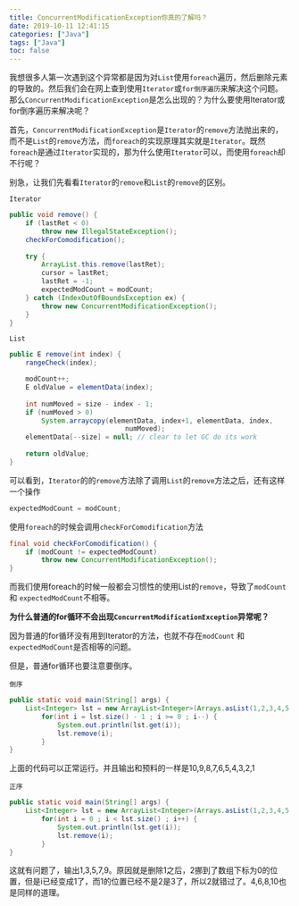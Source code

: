 ```yaml
---
title: ConcurrentModificationException你真的了解吗？
date: 2019-10-11 12:41:15
categories: ["Java"]
tags: ["Java"]
toc: false
---
```


我想很多人第一次遇到这个异常都是因为对`List`使用`foreach`遍历，然后删除元素的导致的。然后我们会在网上查到使用`Iterator`或`for倒序遍历`来解决这个问题。那么`ConcurrentModificationException`是怎么出现的？为什么要使用Iterator或for倒序遍历来解决呢？

<!--more-->

首先，`ConcurrentModificationException`是`Iterator`的`remove`方法抛出来的，而不是`List`的`remove`方法，而`foreach`的实现原理其实就是`Iterator`。既然`foreach`是通过`Iterator`实现的，那为什么使用`Iterator`可以，而使用`foreach`却不行呢？

别急，让我们先看看`Iterator`的`remove`和`List`的`remove`的区别。

`Iterator`

```java
public void remove() {
    if (lastRet < 0)
        throw new IllegalStateException();
    checkForComodification();
    
    try {
        ArrayList.this.remove(lastRet);
        cursor = lastRet;
        lastRet = -1;
        expectedModCount = modCount;
    } catch (IndexOutOfBoundsException ex) {
        throw new ConcurrentModificationException();
    }
}
```

`List`

```java
public E remove(int index) {
    rangeCheck(index);

    modCount++;
    E oldValue = elementData(index);
    
    int numMoved = size - index - 1;
    if (numMoved > 0)
        System.arraycopy(elementData, index+1, elementData, index,
                             numMoved);
    elementData[--size] = null; // clear to let GC do its work
    
    return oldValue;
}
```

可以看到，`Iterator`的的`remove`方法除了调用`List`的`remove`方法之后，还有这样一个操作

```java
expectedModCount = modCount;
```

使用`foreach`的时候会调用`checkForComodification`方法

```java
final void checkForComodification() {
    if (modCount != expectedModCount)
        throw new ConcurrentModificationException();
}
```

而我们使用foreach的时候一般都会习惯性的使用List的`remove`，导致了`modCount` 和 `expectedModCount`不相等。



**为什么普通的for循环不会出现`ConcurrentModificationException`异常呢？**

因为普通的for循环没有用到Iterator的方法，也就不存在`modCount` 和 `expectedModCount`是否相等的问题。



但是，普通for循环也要注意要倒序。

`倒序`

```java
public static void main(String[] args) {
    List<Integer> lst = new ArrayList<Integer>(Arrays.asList(1,2,3,4,5,6,7,8,9,10));
        for(int i = lst.size() - 1 ; i >= 0 ; i--) {
            System.out.println(lst.get(i));
            lst.remove(i);
        }
}
```

上面的代码可以正常运行。并且输出和预料的一样是10,9,8,7,6,5,4,3,2,1

`正序`

```java
public static void main(String[] args) {
    List<Integer> lst = new ArrayList<Integer>(Arrays.asList(1,2,3,4,5,6,7,8,9,10));
        for(int i = 0 ; i < lst.size() ; i++) {
            System.out.println(lst.get(i));
            lst.remove(i);
        }
}
```

这就有问题了，输出1,3,5,7,9。原因就是删除1之后，2挪到了数组下标为0的位置，但是i已经变成1了，而1的位置已经不是2是3了，所以2就错过了。4,6,8,10也是同样的道理。
